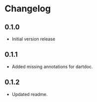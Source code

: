 # Changelog

## 0.1.0
  * Initial version release

## 0.1.1
  * Added missing annotations for dartdoc.

## 0.1.2
  * Updated readme.
